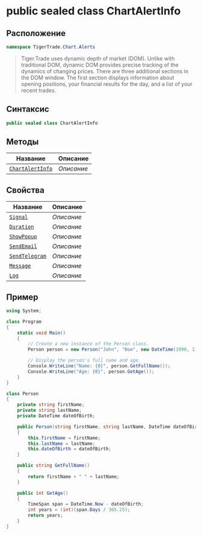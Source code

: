 
# public sealed class ChartAlertInfo
## Расположение
```csharp
namespace TigerTrade.Chart.Alerts
```



> Tiger.Trade uses dynamic depth of market (DOM). Unlike with traditional DOM, dynamic DOM provides precise tracking of the dynamics of changing prices. There are three additional sections in the DOM window. The first section displays information about opening positions, your financial results for the day, and a list of your recent trades.

## Синтаксис
```csharp
public sealed class ChartAlertInfo
```


## Методы
| Название | Описание |
| --- | --- |
| [`ChartAlertInfo`](./ChartAlertInfo.cs/metody/ChartAlertInfo.md) | *Описание* |

## Свойства
| Название | Описание |
| --- | --- |
| [`Signal`](./ChartAlertInfo.cs/svoistva/Signal.md) | *Описание* |
| [`Duration`](./ChartAlertInfo.cs/svoistva/Duration.md) | *Описание* |
| [`ShowPopup`](./ChartAlertInfo.cs/svoistva/ShowPopup.md) | *Описание* |
| [`SendEmail`](./ChartAlertInfo.cs/svoistva/SendEmail.md) | *Описание* |
| [`SendTelegram`](./ChartAlertInfo.cs/svoistva/SendTelegram.md) | *Описание* |
| [`Message`](./ChartAlertInfo.cs/svoistva/Message.md) | *Описание* |
| [`Log`](./ChartAlertInfo.cs/svoistva/Log.md) | *Описание* |


## Пример
```csharp
using System;

class Program
{
    static void Main()
    {
        // Create a new instance of the Person class.
        Person person = new Person("John", "Doe", new DateTime(1990, 1, 1));

        // Display the person's full name and age.
        Console.WriteLine("Name: {0}", person.GetFullName());
        Console.WriteLine("Age: {0}", person.GetAge());
    }
}

class Person
{
    private string firstName;
    private string lastName;
    private DateTime dateOfBirth;

    public Person(string firstName, string lastName, DateTime dateOfBirth)
    {
        this.firstName = firstName;
        this.lastName = lastName;
        this.dateOfBirth = dateOfBirth;
    }

    public string GetFullName()
    {
        return firstName + " " + lastName;
    }

    public int GetAge()
    {
        TimeSpan span = DateTime.Now - dateOfBirth;
        int years = (int)(span.Days / 365.25);
        return years;
    }
}
```

